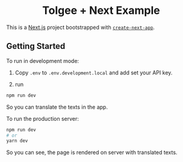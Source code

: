 <h1 align="center">
  Tolgee + Next Example
</h1>

This is a [Next.js](https://nextjs.org/) project bootstrapped with [`create-next-app`](https://github.com/vercel/next.js/tree/canary/packages/create-next-app).

## Getting Started

To run in development mode:

1. Copy `.env` to `.env.development.local` and add set your API key.

2. run
```bash
npm run dev
```

So you can translate the texts in the app.

To run the production server:

```bash
npm run dev
# or
yarn dev
```

So you can see, the page is rendered on server with translated texts.
